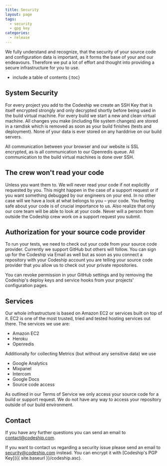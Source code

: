 ```yaml
---
title: Security
layout: page
tags:
  - security
  - gpg key
categories:
  - release
---
```

We fully understand and recognize, that the security of your source code and configuration data is important, as it forms the base of your and our endeavours. Therefore we put a lot of effort and thought into providing a secure infrastructure for you to use.

* include a table of contents
{:toc}

## System Security

For every project you add to the Codeship we create an SSH Key that is itself encrypted strongly and only decrypted shortly before being used in the build virtual machine. For every build we start a new and clean virtual machine. All changes you make (including file system changes) are stored in a ramdisk which is removed as soon as your build finishes (tests and deployment). None of your data is ever stored on any harddrive on our build servers.

All communication between your browser and our website is SSL encrypted, as is all communication to our Openredis queue. All communication to the build virtual machines is done over SSH.

## The crew won't read your code

Unless you want them to. We will never read your code if not explicitly requested by you. This might happen in the case of a support request or if you want something debugged by our engineers on your end. In no other case will we have a look at what belongs to you – your code. You feeling safe about your code is of crucial importance to us. Also realize that only our core team will be able to look at your code. Never will a person from outside the Codeship crew work on a support request you submit.

## Authorization for your source code provider

To run your tests, we need to check out your code from your source code provider. Currently we support GitHub but others will follow. You can sign up for the Codeship via Email as well but as soon as you connect a repository with your Codeship account you are telling your source code provider that you allow us to check out your private repositories.

You can revoke permission in your GitHub settings and by removing the Codeship's deploy keys and service hooks from your projects' configuration pages.

## Services

Our whole infrastructure is based on Amazon EC2 or services built on top of it. EC2 is one of the most trusted, tried and tested hosting services out there. The services we use are:

* Amazon EC2
* Heroku
* Openredis

Additionally for collecting Metrics (but without any sensitive data) we use

+ Google Analytics
+ Mixpanel
+ Intercom
+ Google Docs
+ Source code access

As outlined in our Terms of Service we only access your source code for a build or support request. We do not have any way to access your repository outside of our build environment.

## Contact

If you have any further questions you can send an email to [contact@codeship.com](mailto:contact@codeship.com).

If you want to contact us regarding a security issue please send an email to [security@codeship.com](mailto:security@codeship.com) instead. You can encrypt it with [Codeship's PGP Key]({{ site.baseurl }}/codeship.asc).
